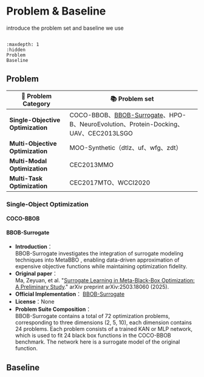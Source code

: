 # Problem & Baseline

introduce the problem set and baseline we use

```{toctree}

:maxdepth: 1
:hidden
Problem
Baseline

```

## Problem

| 🚩 **Problem Category**         | 📚 **Problem set**                                                               |
|-------------------------------|-------------------------------------------------------------------------------|
| **Single-Objective Optimization** | COCO-BBOB、[BBOB-Surrogate](#bbob-surrogate)、HPO-B、NeuroEvolution、Protein-Docking、UAV、CEC2013LSGO |
| **Multi-Objective Optimization**  | MOO-Synthetic（dtlz、uf、wfg、zdt）                                            |
|  **Multi-Modal Optimization**      | CEC2013MMO                                                                    |
|  **Multi-Task Optimization**       | CEC2017MTO、WCCI2020                                                          |



### Single-Object Optimization

#### COCO-BBOB

#### BBOB-Surrogate

- **Introduction**：\
  BBOB-Surrogate investigates the integration of surrogate modeling techniques into MetaBBO , enabling data-driven approximation of expensive objective functions while maintaining optimization fidelity.
- **Original paper**：\
  Ma, Zeyuan, et al. "[Surrogate Learning in Meta-Black-Box Optimization: A Preliminary Study](https://arxiv.org/abs/2503.18060)." arXiv preprint arXiv:2503.18060 (2025).
- **Official Implementation**： [BBOB-Surrogate](https://github.com/GMC-DRL/Surr-RLDE)
- **License**：None
- **Problem Suite Composition**：\
  BBOB-Surrogate contains a total of 72 optimization problems, corresponding to three dimensions (2, 5, 10), each dimension contains 24 problems. Each problem consists of a trained KAN or MLP network, which is used to fit 24 black box functions in the COCO-BBOB benchmark. The network here is a surrogate model of the original function.


## Baseline

